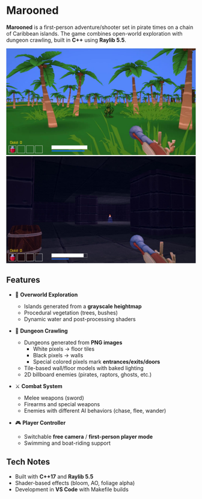 # Marooned  

**Marooned** is a first-person adventure/shooter set in pirate times on a chain of Caribbean islands. The game combines open-world exploration with dungeon crawling, built in **C++** using **Raylib 5.5**. 

![Gameplay Screenshot](assets/screenshots/dinoFrame.png)
![Gameplay Screenshot](assets/screenshots/dungeonFrame.png)

## Features  

- 🌴 **Overworld Exploration**  
  - Islands generated from a **grayscale heightmap**  
  - Procedural vegetation (trees, bushes)  
  - Dynamic water and post-processing shaders  

- 🏰 **Dungeon Crawling**  
  - Dungeons generated from **PNG images**  
    - White pixels → floor tiles  
    - Black pixels → walls  
    - Special colored pixels mark **entrances/exits/doors**  
  - Tile-based wall/floor models with baked lighting  
  - 2D billboard enemies (pirates, raptors, ghosts, etc.)  

- ⚔️ **Combat System**  
  - Melee weapons (sword)  
  - Firearms and special weapons 
  - Enemies with different AI behaviors (chase, flee, wander)  

- 🎮 **Player Controller**  
  - Switchable **free camera** / **first-person player mode**  
  - Swimming and boat-riding support  

## Tech Notes  

- Built with **C++17** and **Raylib 5.5**  
- Shader-based effects (bloom, AO, foliage alpha)  
- Development in **VS Code** with Makefile builds  

